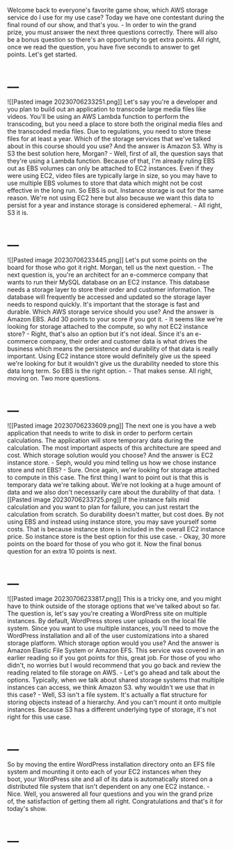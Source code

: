 Welcome back to everyone's favorite game show, which AWS storage service do I use for my use case? Today we have one contestant during the final round of our show, and that's you. - In order to win the grand prize, you must answer the next three questions correctly. There will also be a bonus question so there's an opportunity to get extra points. All right, once we read the question, you have five seconds to answer to get points. Let's get started.
# __
![[Pasted image 20230706233251.png]]
Let's say you're a developer and you plan to build out an application to transcode large media files like videos. You'll be using an AWS Lambda function to perform the transcoding, but you need a place to store both the original media files and the transcoded media files. Due to regulations, you need to store these files for at least a year. Which of the storage services that we've talked about in this course should you use?
And the answer is Amazon S3. Why is S3 the best solution here, Morgan? - Well, first of all, the question says that they're using a Lambda function. Because of that, I'm already ruling EBS out as EBS volumes can only be attached to EC2 instances. Even if they were using EC2, video files are typically large in size, so you may have to use multiple EBS volumes to store that data which might not be cost effective in the long run. So EBS is out. Instance storage is out for the same reason. We're not using EC2 here but also because we want this data to persist for a year and instance storage is considered ephemeral. - All right, S3 it is. 
# __
![[Pasted image 20230706233445.png]]
Let's put some points on the board for those who got it right. Morgan, tell us the next question. - The next question is, you're an architect for an e-commerce company that wants to run their MySQL database on an EC2 instance. This database needs a storage layer to store their order and customer information. The database will frequently be accessed and updated so the storage layer needs to respond quickly. It's important that the storage is fast and durable. Which AWS storage service should you use?
And the answer is Amazon EBS. Add 30 points to your score if you got it. - It seems like we're looking for storage attached to the compute, so why not EC2 instance store? - Right, that's also an option but it's not ideal. Since it's an e-commerce company, their order and customer data is what drives the business which means the persistence and durability of that data is really important. Using EC2 instance store would definitely give us the speed we're looking for but it wouldn't give us the durability needed to store this data long term. So EBS is the right option. - That makes sense. All right, moving on. Two more questions. 
# __
![[Pasted image 20230706233609.png]]
The next one is you have a web application that needs to write to disk in order to perform certain calculations. The application will store temporary data during the calculation. The most important aspects of this architecture are speed and cost. Which storage solution would you choose?
And the answer is EC2 instance store. - Seph, would you mind telling us how we chose instance store and not EBS? - Sure. Once again, we're looking for storage attached to compute in this case. The first thing I want to point out is that this is temporary data we're talking about. We're not looking at a huge amount of data and we also don't necessarily care about the durability of that data. 
![[Pasted image 20230706233725.png]]
If the instance fails mid calculation and you want to plan for failure, you can just restart the calculation from scratch. So durability doesn't matter, but cost does. By not using EBS and instead using instance store, you may save yourself some costs. That is because instance store is included in the overall EC2 instance price. So instance store is the best option for this use case. - Okay, 30 more points on the board for those of you who got it. Now the final bonus question for an extra 10 points is next. 
# __
![[Pasted image 20230706233817.png]]
This is a tricky one, and you might have to think outside of the storage options that we've talked about so far. The question is, let's say you're creating a WordPress site on multiple instances. By default, WordPress stores user uploads on the local file system. Since you want to use multiple instances, you'll need to move the WordPress installation and all of the user customizations into a shared storage platform. Which storage option would you use?
And the answer is Amazon Elastic File System or Amazon EFS. This service was covered in an earlier reading so if you got points for this, great job. For those of you who didn't, no worries but I would recommend that you go back and review the reading related to file storage on AWS. - Let's go ahead and talk about the options. Typically, when we talk about shared storage systems that multiple instances can access, we think Amazon S3. why wouldn't we use that in this case? - Well, S3 isn't a file system. It's actually a flat structure for storing objects instead of a hierarchy. And you can't mount it onto multiple instances. Because S3 has a different underlying type of storage, it's not right for this use case. 
# __
So by moving the entire WordPress installation directory onto an EFS file system and mounting it onto each of your EC2 instances when they boot, your WordPress site and all of its data is automatically stored on a distributed file system that isn't dependent on any one EC2 instance. - Nice. Well, you answered all four questions and you win the grand prize of, the satisfaction of getting them all right. Congratulations and that's it for today's show.
# __